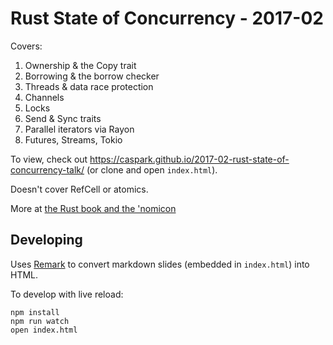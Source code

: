 # Rust State of Concurrency - 2017-02

Covers:

1. Ownership & the Copy trait
2. Borrowing & the borrow checker
3. Threads & data race protection
4. Channels
6. Locks
7. Send & Sync traits
8. Parallel iterators via Rayon
9. Futures, Streams, Tokio

To view, check out https://caspark.github.io/2017-02-rust-state-of-concurrency-talk/  (or clone and open `index.html`).

Doesn't cover RefCell or atomics.

More at [the Rust book and the 'nomicon](https://doc.rust-lang.org/)

## Developing

Uses [Remark](https://github.com/gnab/remark/) to convert markdown slides (embedded in `index.html`) into HTML.

To develop with live reload:

```
npm install
npm run watch
open index.html
```
